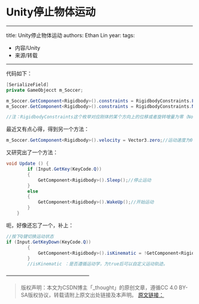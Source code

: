 # Unity停止物体运动


---
title: Unity停止物体运动
authors: Ethan Lin
year:
tags:
  - 内容/Unity 
  - 来源/转载 
---



代码如下：
```c#
[SerializeField]
private GameObjecct m_Soccer;

m_Soccer.GetComponent<Rigidbody>().constraints = RigidbodyConstraints.FreezeAll;//第一步，让刚体停下来(“冻结”位移、旋转)
m_Soccer.GetComponent<Rigidbody>().constraints = RigidbodyConstraints.None;//第二步，让刚体能被后续控制做运动

//注：RigidbodyConstraints这个枚举对应刚体的某个方向上的位移或者旋转增量为零（None除外，不加限制），有时间的可以测一测
```

最近又有点心得，得到另一个方法：
```c#
m_Soccer.GetComponent<Rigidbody>().velocity = Vector3.zero;//运动速度为0，自然也就不运动了，这里的velocity是一个矢量
```

又研究出了一个方法：
```c#
void Update () {
        if (Input.GetKey(KeyCode.Q))
        {
            GetComponent<Rigidbody>().Sleep();//停止运动
        }
        else
        {
            GetComponent<Rigidbody>().WakeUp();//开始运动
        }
	}
```

呃，好像还忘了一个，补上：
```c#
//按下Q键切换运动状态
if (Input.GetKeyDown(KeyCode.Q))
        {
            GetComponent<Rigidbody>().isKinematic = !GetComponent<Rigidbody>().isKinematic;
        }
        //isKinematic ：是否遵循运动学，为true后可以自定义运动轨迹。
```

————————————————
> 版权声明：本文为CSDN博主「_thought」的原创文章，遵循CC 4.0 BY-SA版权协议，转载请附上原文出处链接及本声明。
[原文链接：](https://blog.csdn.net/lm_mt/article/details/72734449)